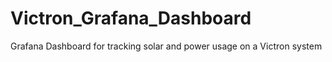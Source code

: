 # Victron_Grafana_Dashboard
Grafana Dashboard for tracking solar and power usage on a Victron system
